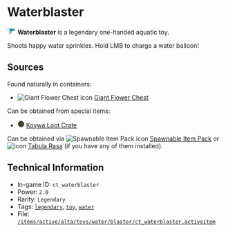 # Waterblaster

<img src="https://raw.githubusercontent.com/Ceterai/Enternia/main/items/active/alta/toys/water/blaster/ct_waterblaster.png" alt="Waterblaster icon" loading="lazy" height="16px" width="auto" /> **Waterblaster** is a legendary one-handed aquatic toy.

Shoots happy water sprinkles. Hold LMB to charge a water balloon!

## Sources

Found naturally in containers:

- <img src="https://starbounder.org/mediawiki/images/b/ba/Giant_Flower_Chest.png" alt="Giant Flower Chest icon" loading="lazy" height="9.75px" width="12px" /> [Giant Flower Chest](https://starbounder.org/Giant_Flower_Chest)

Can be obtained from special items:

- <img src="https://raw.githubusercontent.com/Ceterai/Enternia/main/items/active/alta/loot/biome/ct_koywa_loot.png" alt="Koywa Loot Crate icon" loading="lazy" height="16px" width="auto" /> [Koywa Loot Crate](https://ceterai.github.io/MyEnternia/Wiki/KoywaLootCrate)

Can be obtained via <img src="https://raw.githubusercontent.com/Silverfeelin/Starbound-SpawnableItemPack/master/interface/sip/iconSmall.png" alt="Spawnable Item Pack icon" width="18" height="14"/> [Spawnable Item Pack](https://steamcommunity.com/sharedfiles/filedetails/?id=733665104) or <img src="https://steamuserimages-a.akamaihd.net/ugc/263843960696222713/3EC9A7C005541F7D577EBCB8C5736B4EFC9973D6/" alt="icon" width="8" height="12"/> [Tabula Rasa](https://community.playstarbound.com/resources/the-tabula-rasa.3222/) (if you have any of them installed).

## Technical Information

- In-game ID: `ct_waterblaster`
- Power: `2.0`
- Rarity: `Legendary`
- Tags: [`legendary`](https://ceterai.github.io/MyEnternia/Wiki/Tags/Legendary), [`toy`](https://ceterai.github.io/MyEnternia/Wiki/Tags/Toy), [`water`](https://ceterai.github.io/MyEnternia/Wiki/Tags/Water)
- File: [`/items/active/alta/toys/water/blaster/ct_waterblaster.activeitem`](https://github.com/Ceterai/Enternia/blob/main/items/active/alta/toys/water/blaster/ct_waterblaster.activeitem)
